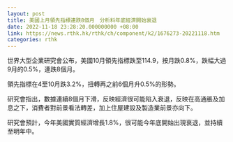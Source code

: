 ```yaml
---
layout: post
title: 美國上月領先指標連跌8個月　分析料年底經濟開始衰退
date: 2022-11-18 23:28:20.000000000 +08:00
link: https://news.rthk.hk/rthk/ch/component/k2/1676273-20221118.htm
categories: rthk
---
```


世界大型企業研究會公布，美國10月領先指標跌至114.9，按月跌0.8%，跌幅大過9月的0.5%，連跌8個月。

領先指標在4至10月跌3.2%，扭轉再之前6個月升0.5%的形勢。

研究會指出，數據連續8個月下滑，反映經濟很可能陷入衰退，反映在高通脹及加息之下，消費者對前景看法轉差，加上住屋建設及製造業前景亦向下。

研究會預計，今年美國實質經濟增長1.8%，很可能今年底開始出現衰退，並持續至明年中。

